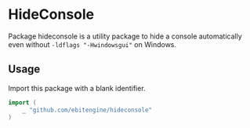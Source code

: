 # HideConsole

Package hideconsole is a utility package to hide a console automatically even without `-ldflags "-Hwindowsgui"` on Windows.

## Usage

Import this package with a blank identifier.

```go
import (
    _ "github.com/ebitengine/hideconsole"
)
```
